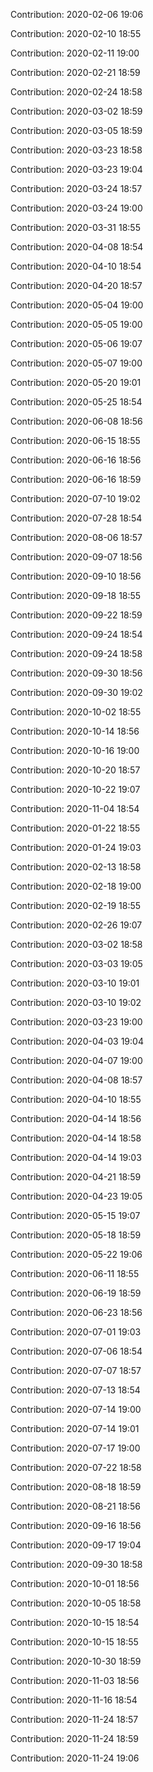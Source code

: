 Contribution: 2020-02-06 19:06

Contribution: 2020-02-10 18:55

Contribution: 2020-02-11 19:00

Contribution: 2020-02-21 18:59

Contribution: 2020-02-24 18:58

Contribution: 2020-03-02 18:59

Contribution: 2020-03-05 18:59

Contribution: 2020-03-23 18:58

Contribution: 2020-03-23 19:04

Contribution: 2020-03-24 18:57

Contribution: 2020-03-24 19:00

Contribution: 2020-03-31 18:55

Contribution: 2020-04-08 18:54

Contribution: 2020-04-10 18:54

Contribution: 2020-04-20 18:57

Contribution: 2020-05-04 19:00

Contribution: 2020-05-05 19:00

Contribution: 2020-05-06 19:07

Contribution: 2020-05-07 19:00

Contribution: 2020-05-20 19:01

Contribution: 2020-05-25 18:54

Contribution: 2020-06-08 18:56

Contribution: 2020-06-15 18:55

Contribution: 2020-06-16 18:56

Contribution: 2020-06-16 18:59

Contribution: 2020-07-10 19:02

Contribution: 2020-07-28 18:54

Contribution: 2020-08-06 18:57

Contribution: 2020-09-07 18:56

Contribution: 2020-09-10 18:56

Contribution: 2020-09-18 18:55

Contribution: 2020-09-22 18:59

Contribution: 2020-09-24 18:54

Contribution: 2020-09-24 18:58

Contribution: 2020-09-30 18:56

Contribution: 2020-09-30 19:02

Contribution: 2020-10-02 18:55

Contribution: 2020-10-14 18:56

Contribution: 2020-10-16 19:00

Contribution: 2020-10-20 18:57

Contribution: 2020-10-22 19:07

Contribution: 2020-11-04 18:54

Contribution: 2020-01-22 18:55

Contribution: 2020-01-24 19:03

Contribution: 2020-02-13 18:58

Contribution: 2020-02-18 19:00

Contribution: 2020-02-19 18:55

Contribution: 2020-02-26 19:07

Contribution: 2020-03-02 18:58

Contribution: 2020-03-03 19:05

Contribution: 2020-03-10 19:01

Contribution: 2020-03-10 19:02

Contribution: 2020-03-23 19:00

Contribution: 2020-04-03 19:04

Contribution: 2020-04-07 19:00

Contribution: 2020-04-08 18:57

Contribution: 2020-04-10 18:55

Contribution: 2020-04-14 18:56

Contribution: 2020-04-14 18:58

Contribution: 2020-04-14 19:03

Contribution: 2020-04-21 18:59

Contribution: 2020-04-23 19:05

Contribution: 2020-05-15 19:07

Contribution: 2020-05-18 18:59

Contribution: 2020-05-22 19:06

Contribution: 2020-06-11 18:55

Contribution: 2020-06-19 18:59

Contribution: 2020-06-23 18:56

Contribution: 2020-07-01 19:03

Contribution: 2020-07-06 18:54

Contribution: 2020-07-07 18:57

Contribution: 2020-07-13 18:54

Contribution: 2020-07-14 19:00

Contribution: 2020-07-14 19:01

Contribution: 2020-07-17 19:00

Contribution: 2020-07-22 18:58

Contribution: 2020-08-18 18:59

Contribution: 2020-08-21 18:56

Contribution: 2020-09-16 18:56

Contribution: 2020-09-17 19:04

Contribution: 2020-09-30 18:58

Contribution: 2020-10-01 18:56

Contribution: 2020-10-05 18:58

Contribution: 2020-10-15 18:54

Contribution: 2020-10-15 18:55

Contribution: 2020-10-30 18:59

Contribution: 2020-11-03 18:56

Contribution: 2020-11-16 18:54

Contribution: 2020-11-24 18:57

Contribution: 2020-11-24 18:59

Contribution: 2020-11-24 19:06

